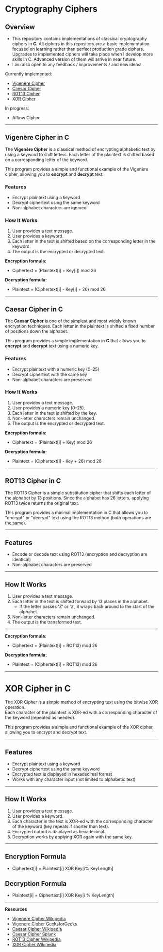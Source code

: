 # Cryptography Ciphers

## Overview
- This repository contains implementations of classical cryptography ciphers in **C**.
All ciphers in this repository are a basic implementation focused on learning rather than perfect production grade ciphers. Upgrades to implemented ciphers will take place when I develop more skills in C. Advanced version of them will arrive in near future.
- I am also open to any feedback / improvements / and new ideas!


Currently implemented:
- [Vigenère Cipher](#vigenère-cipher-in-c)
- [Caesar Cipher](#caesar-cipher-in-c)
- [ROT13 Cipher](#ROT13-Cipher-in-C)
- [XOR Cipher](#XOR-Cipher-in-C)

In progress:
- Affinw Cipher


---

## Vigenère Cipher in C

The **Vigenère Cipher** is a classical method of encrypting alphabetic text by using a keyword to shift letters. Each letter of the plaintext is shifted based on a corresponding letter of the keyword.

This program provides a simple and functional example of the Vigenère cipher, allowing you to **encrypt** and **decrypt** text.



### Features
- Encrypt plaintext using a keyword
- Decrypt ciphertext using the same keyword
- Non-alphabet characters are ignored



### How It Works
1. User provides a text message.
2. User provides a keyword.
3. Each letter in the text is shifted based on the corresponding letter in the keyword.
4. The output is the encrypted or decrypted text.

**Encryption formula:**  
- Ciphertext = (Plaintext[i] + Key[i]) mod 26

**Decryption formula:**
- Plaintext = (Ciphertext[i] - Key[i] + 26) mod 26

---

## Caesar Cipher in C
The **Caesar Cipher** is one of the simplest and most widely known encryption techniques. Each letter in the plaintext is shifted a fixed number of positions down the alphabet.

This program provides a simple implementation in **C** that allows you to **encrypt** and **decrypt** text using a numeric key.

### Features
- Encrypt plaintext with a numeric key (0–25)
- Decrypt ciphertext with the same key
- Non-alphabet characters are preserved

### How It Works
1. User provides a text message.
2. User provides a numeric key (0–25).
3. Each letter in the text is shifted by the key.
4. Non-letter characters remain unchanged.
5. The output is the encrypted or decrypted text.


**Encryption formula:**  
- Ciphertext = (Plaintext[i] + Key) mod 26

**Decryption formula:**  
- Plaintext = (Ciphertext[i] - Key + 26) mod 26


---
## ROT13 Cipher in C

The ROT13 Cipher is a simple substitution cipher that shifts each letter of the alphabet by 13 positions. Since the alphabet has 26 letters, applying ROT13 twice returns the original text.

This program provides a minimal implementation in C that allows you to "encrypt" or "decrypt" text using the ROT13 method (both operations are the same).

---

## Features
- Encode or decode text using ROT13 (encryption and decryption are identical)  
- Non-alphabet characters are preserved  

---

## How It Works
1. User provides a text message.  
2. Each letter in the text is shifted forward by 13 places in the alphabet.  
   - If the letter passes 'Z' or 'z', it wraps back around to the start of the alphabet.  
3. Non-letter characters remain unchanged.  
4. The output is the transformed text.  

---

**Encryption formula:**  
- Ciphertext = (Plaintext[i] + ROT13) mod 26

**Decryption formula:**  
- Plaintext = (Ciphertext[i] + ROT13) mod 26

---
# XOR Cipher in C

The XOR Cipher is a simple method of encrypting text using the bitwise XOR operation.  
Each character of the plaintext is XOR-ed with a corresponding character of the keyword (repeated as needed).

This program provides a simple and functional example of the XOR cipher, allowing you to encrypt and decrypt text.

---

## Features
- Encrypt plaintext using a keyword
- Decrypt ciphertext using the same keyword
- Encrypted text is displayed in hexadecimal format
- Works with any character input (not limited to alphabetic text)

---

## How It Works
1. User provides a text message.
2. User provides a keyword.
3. Each character in the text is XOR-ed with the corresponding character of the keyword (key repeats if shorter than text).
4. Encrypted output is displayed as hexadecimal.
5. Decryption works by applying XOR again with the same key.

---

## Encryption Formula
- Ciphertext[i] = Plaintext[i] XOR Key[i% KeyLength]

## Decryption Formula
- Plaintext[i] = Ciphertext[i] XOR Key[i % KeyLength]

---

**Resources**
- [Vigenere Cipher Wikipedia](https://en.wikipedia.org/wiki/Vigen%C3%A8re_cipher)
- [Vigenere Cipher GeeksforGeeks](https://www.geeksforgeeks.org/dsa/vigenere-cipher/)
- [Caesar Cipher Wikipedia](https://en.wikipedia.org/wiki/Caesar_cipher)
- [Caesar Cipher Splunk](https://www.splunk.com/en_us/blog/learn/caesar-cipher.html)
- [ROT13 Cipher Wikipedia](https://en.wikipedia.org/wiki/ROT13)
- [XOR Cipher Wikipedia](https://en.wikipedia.org/wiki/XOR_cipher)


